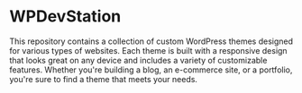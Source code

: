 # WPDevStation
This repository contains a collection of custom WordPress themes designed for various types of websites. Each theme is built with a responsive design that looks great on any device and includes a variety of customizable features. Whether you're building a blog, an e-commerce site, or a portfolio, you're sure to find a theme that meets your needs. 
